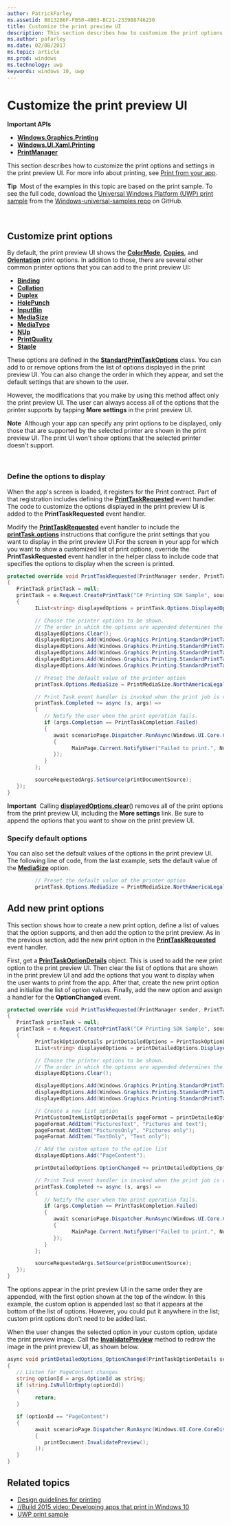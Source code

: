 ```yaml
---
author: PatrickFarley
ms.assetid: 88132B6F-FB50-4B03-BC21-233988746230
title: Customize the print preview UI
description: This section describes how to customize the print options and settings in the print preview UI.
ms.author: pafarley
ms.date: 02/08/2017
ms.topic: article
ms.prod: windows
ms.technology: uwp
keywords: windows 10, uwp
---
```

# Customize the print preview UI



**Important APIs**

-   [**Windows.Graphics.Printing**](https://msdn.microsoft.com/library/windows/apps/BR226489)
-   [**Windows.UI.Xaml.Printing**](https://msdn.microsoft.com/library/windows/apps/BR243325)
-   [**PrintManager**](https://msdn.microsoft.com/library/windows/apps/BR226426)

This section describes how to customize the print options and settings in the print preview UI. For more info about printing, see [Print from your app](print-from-your-app.md).

**Tip**  Most of the examples in this topic are based on the print sample. To see the full code, download the [Universal Windows Platform (UWP) print sample](http://go.microsoft.com/fwlink/p/?LinkId=619984) from the [Windows-universal-samples repo](http://go.microsoft.com/fwlink/p/?LinkId=619979) on GitHub.

 

## Customize print options

By default, the print preview UI shows the [**ColorMode**](https://msdn.microsoft.com/library/windows/apps/BR226478), [**Copies**](https://msdn.microsoft.com/library/windows/apps/BR226479), and [**Orientation**](https://msdn.microsoft.com/library/windows/apps/BR226486) print options. In addition to those, there are several other common printer options that you can add to the print preview UI:

-   [**Binding**](https://msdn.microsoft.com/library/windows/apps/BR226476)
-   [**Collation**](https://msdn.microsoft.com/library/windows/apps/BR226477)
-   [**Duplex**](https://msdn.microsoft.com/library/windows/apps/BR226480)
-   [**HolePunch**](https://msdn.microsoft.com/library/windows/apps/BR226481)
-   [**InputBin**](https://msdn.microsoft.com/library/windows/apps/BR226482)
-   [**MediaSize**](https://msdn.microsoft.com/library/windows/apps/BR226483)
-   [**MediaType**](https://msdn.microsoft.com/library/windows/apps/BR226484)
-   [**NUp**](https://msdn.microsoft.com/library/windows/apps/BR226485)
-   [**PrintQuality**](https://msdn.microsoft.com/library/windows/apps/BR226487)
-   [**Staple**](https://msdn.microsoft.com/library/windows/apps/BR226488)

These options are defined in the [**StandardPrintTaskOptions**](https://msdn.microsoft.com/library/windows/apps/BR226475) class. You can add to or remove options from the list of options displayed in the print preview UI. You can also change the order in which they appear, and set the default settings that are shown to the user.

However, the modifications that you make by using this method affect only the print preview UI. The user can always access all of the options that the printer supports by tapping **More settings** in the print preview UI.

**Note**  Although your app can specify any print options to be displayed, only those that are supported by the selected printer are shown in the print preview UI. The print UI won't show options that the selected printer doesn't support.

 

### Define the options to display

When the app's screen is loaded, it registers for the Print contract. Part of that registration includes defining the [**PrintTaskRequested**](https://msdn.microsoft.com/library/windows/apps/br206597) event handler. The code to customize the options displayed in the print preview UI is added to the **PrintTaskRequested** event handler.

Modify the [**PrintTaskRequested**](https://msdn.microsoft.com/library/windows/apps/br206597) event handler to include the [**printTask.options**](https://msdn.microsoft.com/library/windows/apps/BR226469) instructions that configure the print settings that you want to display in the print preview UI.For the screen in your app for which you want to show a customized list of print options, override the **PrintTaskRequested** event handler in the helper class to include code that specifies the options to display when the screen is printed.

``` csharp
protected override void PrintTaskRequested(PrintManager sender, PrintTaskRequestedEventArgs e)
{
   PrintTask printTask = null;
   printTask = e.Request.CreatePrintTask("C# Printing SDK Sample", sourceRequestedArgs =>
   {
         IList<string> displayedOptions = printTask.Options.DisplayedOptions;

         // Choose the printer options to be shown.
         // The order in which the options are appended determines the order in which they appear in the UI
         displayedOptions.Clear();
         displayedOptions.Add(Windows.Graphics.Printing.StandardPrintTaskOptions.Copies);
         displayedOptions.Add(Windows.Graphics.Printing.StandardPrintTaskOptions.Orientation);
         displayedOptions.Add(Windows.Graphics.Printing.StandardPrintTaskOptions.MediaSize);
         displayedOptions.Add(Windows.Graphics.Printing.StandardPrintTaskOptions.Collation);
         displayedOptions.Add(Windows.Graphics.Printing.StandardPrintTaskOptions.Duplex);

         // Preset the default value of the printer option
         printTask.Options.MediaSize = PrintMediaSize.NorthAmericaLegal;

         // Print Task event handler is invoked when the print job is completed.
         printTask.Completed += async (s, args) =>
         {
            // Notify the user when the print operation fails.
            if (args.Completion == PrintTaskCompletion.Failed)
            {
               await scenarioPage.Dispatcher.RunAsync(Windows.UI.Core.CoreDispatcherPriority.Normal, () =>
               {
                     MainPage.Current.NotifyUser("Failed to print.", NotifyType.ErrorMessage);
               });
            }
         };

         sourceRequestedArgs.SetSource(printDocumentSource);
   });
}
```

**Important**  Calling [**displayedOptions.clear**](https://msdn.microsoft.com/library/windows/apps/BR226453)() removes all of the print options from the print preview UI, including the **More settings** link. Be sure to append the options that you want to show on the print preview UI.

### Specify default options

You can also set the default values of the options in the print preview UI. The following line of code, from the last example, sets the default value of the [**MediaSize**](https://msdn.microsoft.com/library/windows/apps/BR226483) option.

``` csharp
         // Preset the default value of the printer option
         printTask.Options.MediaSize = PrintMediaSize.NorthAmericaLegal;
```         

## Add new print options

This section shows how to create a new print option, define a list of values that the option supports, and then add the option to the print preview. As in the previous section, add the new print option in the [**PrintTaskRequested**](https://msdn.microsoft.com/library/windows/apps/br206597) event handler.

First, get a [**PrintTaskOptionDetails**](https://msdn.microsoft.com/library/windows/apps/Hh701256) object. This is used to add the new print option to the print preview UI. Then clear the list of options that are shown in the print preview UI and add the options that you want to display when the user wants to print from the app. After that, create the new print option and initialize the list of option values. Finally, add the new option and assign a handler for the **OptionChanged** event.

``` csharp
protected override void PrintTaskRequested(PrintManager sender, PrintTaskRequestedEventArgs e)
{
   PrintTask printTask = null;
   printTask = e.Request.CreatePrintTask("C# Printing SDK Sample", sourceRequestedArgs =>
   {
         PrintTaskOptionDetails printDetailedOptions = PrintTaskOptionDetails.GetFromPrintTaskOptions(printTask.Options);
         IList<string> displayedOptions = printDetailedOptions.DisplayedOptions;

         // Choose the printer options to be shown.
         // The order in which the options are appended determines the order in which they appear in the UI
         displayedOptions.Clear();

         displayedOptions.Add(Windows.Graphics.Printing.StandardPrintTaskOptions.Copies);
         displayedOptions.Add(Windows.Graphics.Printing.StandardPrintTaskOptions.Orientation);
         displayedOptions.Add(Windows.Graphics.Printing.StandardPrintTaskOptions.ColorMode);

         // Create a new list option
         PrintCustomItemListOptionDetails pageFormat = printDetailedOptions.CreateItemListOption("PageContent", "Pictures");
         pageFormat.AddItem("PicturesText", "Pictures and text");
         pageFormat.AddItem("PicturesOnly", "Pictures only");
         pageFormat.AddItem("TextOnly", "Text only");

         // Add the custom option to the option list
         displayedOptions.Add("PageContent");

         printDetailedOptions.OptionChanged += printDetailedOptions_OptionChanged;

         // Print Task event handler is invoked when the print job is completed.
         printTask.Completed += async (s, args) =>
         {
            // Notify the user when the print operation fails.
            if (args.Completion == PrintTaskCompletion.Failed)
            {
               await scenarioPage.Dispatcher.RunAsync(Windows.UI.Core.CoreDispatcherPriority.Normal, () =>
               {
                     MainPage.Current.NotifyUser("Failed to print.", NotifyType.ErrorMessage);
               });
            }
         };

         sourceRequestedArgs.SetSource(printDocumentSource);
   });
}
```

The options appear in the print preview UI in the same order they are appended, with the first option shown at the top of the window. In this example, the custom option is appended last so that it appears at the bottom of the list of options. However, you could put it anywhere in the list; custom print options don't need to be added last.

When the user changes the selected option in your custom option, update the print preview image. Call the [**InvalidatePreview**](https://msdn.microsoft.com/library/windows/apps/Hh702146) method to redraw the image in the print preview UI, as shown below.

``` csharp
async void printDetailedOptions_OptionChanged(PrintTaskOptionDetails sender, PrintTaskOptionChangedEventArgs args)
{
   // Listen for PageContent changes
   string optionId = args.OptionId as string;
   if (string.IsNullOrEmpty(optionId))
   {
         return;
   }

   if (optionId == "PageContent")
   {
         await scenarioPage.Dispatcher.RunAsync(Windows.UI.Core.CoreDispatcherPriority.Normal, () =>
         {
            printDocument.InvalidatePreview();
         });
   }
}
```

## Related topics

* [Design guidelines for printing](https://msdn.microsoft.com/library/windows/apps/Hh868178)
* [//Build 2015 video: Developing apps that print in Windows 10](https://channel9.msdn.com/Events/Build/2015/2-94)
* [UWP print sample](http://go.microsoft.com/fwlink/p/?LinkId=619984)
